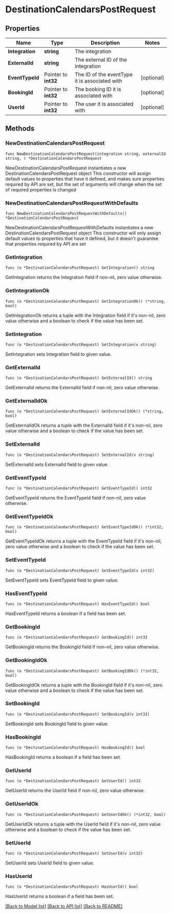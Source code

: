 # DestinationCalendarsPostRequest

## Properties

Name | Type | Description | Notes
------------ | ------------- | ------------- | -------------
**Integration** | **string** | The integration | 
**ExternalId** | **string** | The external ID of the integration | 
**EventTypeId** | Pointer to **int32** | The ID of the eventType it is associated with | [optional] 
**BookingId** | Pointer to **int32** | The booking ID it is associated with | [optional] 
**UserId** | Pointer to **int32** | The user it is associated with | [optional] 

## Methods

### NewDestinationCalendarsPostRequest

`func NewDestinationCalendarsPostRequest(integration string, externalId string, ) *DestinationCalendarsPostRequest`

NewDestinationCalendarsPostRequest instantiates a new DestinationCalendarsPostRequest object
This constructor will assign default values to properties that have it defined,
and makes sure properties required by API are set, but the set of arguments
will change when the set of required properties is changed

### NewDestinationCalendarsPostRequestWithDefaults

`func NewDestinationCalendarsPostRequestWithDefaults() *DestinationCalendarsPostRequest`

NewDestinationCalendarsPostRequestWithDefaults instantiates a new DestinationCalendarsPostRequest object
This constructor will only assign default values to properties that have it defined,
but it doesn't guarantee that properties required by API are set

### GetIntegration

`func (o *DestinationCalendarsPostRequest) GetIntegration() string`

GetIntegration returns the Integration field if non-nil, zero value otherwise.

### GetIntegrationOk

`func (o *DestinationCalendarsPostRequest) GetIntegrationOk() (*string, bool)`

GetIntegrationOk returns a tuple with the Integration field if it's non-nil, zero value otherwise
and a boolean to check if the value has been set.

### SetIntegration

`func (o *DestinationCalendarsPostRequest) SetIntegration(v string)`

SetIntegration sets Integration field to given value.


### GetExternalId

`func (o *DestinationCalendarsPostRequest) GetExternalId() string`

GetExternalId returns the ExternalId field if non-nil, zero value otherwise.

### GetExternalIdOk

`func (o *DestinationCalendarsPostRequest) GetExternalIdOk() (*string, bool)`

GetExternalIdOk returns a tuple with the ExternalId field if it's non-nil, zero value otherwise
and a boolean to check if the value has been set.

### SetExternalId

`func (o *DestinationCalendarsPostRequest) SetExternalId(v string)`

SetExternalId sets ExternalId field to given value.


### GetEventTypeId

`func (o *DestinationCalendarsPostRequest) GetEventTypeId() int32`

GetEventTypeId returns the EventTypeId field if non-nil, zero value otherwise.

### GetEventTypeIdOk

`func (o *DestinationCalendarsPostRequest) GetEventTypeIdOk() (*int32, bool)`

GetEventTypeIdOk returns a tuple with the EventTypeId field if it's non-nil, zero value otherwise
and a boolean to check if the value has been set.

### SetEventTypeId

`func (o *DestinationCalendarsPostRequest) SetEventTypeId(v int32)`

SetEventTypeId sets EventTypeId field to given value.

### HasEventTypeId

`func (o *DestinationCalendarsPostRequest) HasEventTypeId() bool`

HasEventTypeId returns a boolean if a field has been set.

### GetBookingId

`func (o *DestinationCalendarsPostRequest) GetBookingId() int32`

GetBookingId returns the BookingId field if non-nil, zero value otherwise.

### GetBookingIdOk

`func (o *DestinationCalendarsPostRequest) GetBookingIdOk() (*int32, bool)`

GetBookingIdOk returns a tuple with the BookingId field if it's non-nil, zero value otherwise
and a boolean to check if the value has been set.

### SetBookingId

`func (o *DestinationCalendarsPostRequest) SetBookingId(v int32)`

SetBookingId sets BookingId field to given value.

### HasBookingId

`func (o *DestinationCalendarsPostRequest) HasBookingId() bool`

HasBookingId returns a boolean if a field has been set.

### GetUserId

`func (o *DestinationCalendarsPostRequest) GetUserId() int32`

GetUserId returns the UserId field if non-nil, zero value otherwise.

### GetUserIdOk

`func (o *DestinationCalendarsPostRequest) GetUserIdOk() (*int32, bool)`

GetUserIdOk returns a tuple with the UserId field if it's non-nil, zero value otherwise
and a boolean to check if the value has been set.

### SetUserId

`func (o *DestinationCalendarsPostRequest) SetUserId(v int32)`

SetUserId sets UserId field to given value.

### HasUserId

`func (o *DestinationCalendarsPostRequest) HasUserId() bool`

HasUserId returns a boolean if a field has been set.


[[Back to Model list]](../README.md#documentation-for-models) [[Back to API list]](../README.md#documentation-for-api-endpoints) [[Back to README]](../README.md)


